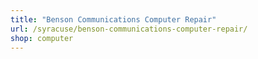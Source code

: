 ```yaml
---
title: "Benson Communications Computer Repair"
url: /syracuse/benson-communications-computer-repair/
shop: computer
---
```

